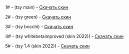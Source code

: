 1# - (tsy main) - [Скачать скин](https://github.com/HaCkErToP-png/Merami-Skins/blob/main/NM_tsyNya_2.0_main.osk)

2# - (tsy green) - [Скачать скин](https://github.com/HaCkErToP-png/Merami-Skins/blob/main/NM_tsyNya_2.0_green.osk)

3# - (tsy bocchi) - [Скачать скин](https://github.com/HaCkErToP-png/Merami-Skins/blob/main/NM_tsyNya_2.1_bocchi.osk)

4# - (tsy whitebetaimproved (skin 2022)) - [Скачать скин](https://github.com/HaCkErToP-png/Merami-Skins/blob/main/whitebetaimproved.osk)

5# - (tsy 1.4 (skin 2022)) - [Скачать скин](https://github.com/HaCkErToP-png/Merami-Skins/blob/main/-%20%20%20%20%20%20%20%20%20%E3%80%8ANM%E3%80%8B%20tsyNya%201.4.osk)

